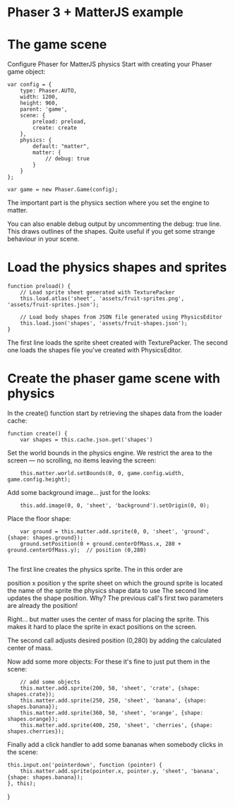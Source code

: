 # Phaser 3 + MatterJS example

# The game scene

Configure Phaser for MatterJS physics
Start with creating your Phaser game object:
```
var config = {
    type: Phaser.AUTO,
    width: 1200,
    height: 960,
    parent: 'game',
    scene: {
        preload: preload,
        create: create
    },
    physics: {
        default: "matter",
        matter: {
            // debug: true
        }
    }
};

var game = new Phaser.Game(config);
```
The important part is the physics section where you set the engine to matter.

You can also enable debug output by uncommenting the debug: true line. This draws outlines of the shapes. Quite useful if you get some strange behaviour in your scene.

# Load the physics shapes and sprites

```
function preload() {
    // Load sprite sheet generated with TexturePacker
    this.load.atlas('sheet', 'assets/fruit-sprites.png', 'assets/fruit-sprites.json');

    // Load body shapes from JSON file generated using PhysicsEditor
    this.load.json('shapes', 'assets/fruit-shapes.json');
}
```

The first line loads the sprite sheet created with TexturePacker. The second one loads the shapes file you've created with PhysicsEditor.

# Create the phaser game scene with physics

In the create() function start by retrieving the shapes data from the loader cache:
```
function create() {
    var shapes = this.cache.json.get('shapes')
 ```
Set the world bounds in the physics engine. We restrict the area to the screen — no scrolling, no items leaving the screen:
```
    this.matter.world.setBounds(0, 0, game.config.width, game.config.height);
```
Add some background image... just for the looks:
```
    this.add.image(0, 0, 'sheet', 'background').setOrigin(0, 0);
```
Place the floor shape:
```
    var ground = this.matter.add.sprite(0, 0, 'sheet', 'ground', {shape: shapes.ground});
    ground.setPosition(0 + ground.centerOfMass.x, 280 + ground.centerOfMass.y);  // position (0,280)
    
 ```
The first line creates the physics sprite. The in this order are

position x
position y
the sprite sheet on which the ground sprite is located
the name of the sprite
the physics shape data to use
The second line updates the shape position. Why? The previous call's first two parameters are already the position!

Right... but matter uses the center of mass for placing the sprite. This makes it hard to place the sprite in exact positions on the screen.

The second call adjusts desired position (0,280) by adding the calculated center of mass.

Now add some more objects: For these it's fine to just put them in the scene:
```
    // add some objects
    this.matter.add.sprite(200, 50, 'sheet', 'crate', {shape: shapes.crate});
    this.matter.add.sprite(250, 250, 'sheet', 'banana', {shape: shapes.banana});
    this.matter.add.sprite(360, 50, 'sheet', 'orange', {shape: shapes.orange});
    this.matter.add.sprite(400, 250, 'sheet', 'cherries', {shape: shapes.cherries});
 ```
    
Finally add a click handler to add some bananas when somebody clicks in the scene:

    this.input.on('pointerdown', function (pointer) {
        this.matter.add.sprite(pointer.x, pointer.y, 'sheet', 'banana', {shape: shapes.banana});
    }, this);
}
